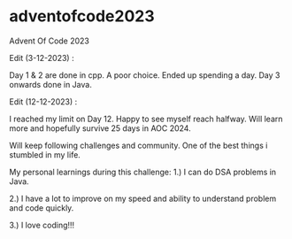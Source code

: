 # adventofcode2023
Advent Of Code 2023

Edit (3-12-2023) :

Day 1 & 2 are done in cpp. A poor choice. Ended up spending a day.
Day 3 onwards done in Java.

Edit (12-12-2023) :

I reached my limit on Day 12. Happy to see myself reach halfway. Will learn more and hopefully survive 25 days in AOC 2024. 

Will keep following challenges and community. One of the best things i stumbled in my life.

My personal learnings during this challenge:
1.) I can do DSA problems in Java.

2.) I have a lot to improve on my speed and ability to understand problem and code quickly.

3.) I love coding!!!
